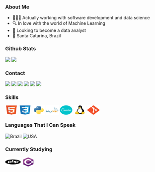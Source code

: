   <h3>About Me</h3>
  <ul>
    <li>👨🏻‍💻 Actually working with software development and data science</li>
    <li>🔍 In love with the world of Machine Learning</li>
    <li>🤯 Looking to become a data analyst</li>
    <li>📍 Santa Catarina, Brazil</li>
  </ul>

  <h3>Github Stats</h3>
  <div>
    <img height="160em" src="https://github-readme-stats.vercel.app/api?username=jaozzy&show_icons-true&theme=dracula&include_all_comits-true&count_private-true"/>
    <img height="160em" src="https://github-readme-stats.vercel.app/api/top-langs/?username=jaozzy&layout=compact&langs_count=16&theme=dracula"/>
  </div>

  <h3>Contact</h3>
  <div>
    <a href="https://instagram.com/jao.zzy?igshid=ZDdkNTZiNTM=" target="_blank"><img src="https://img.shields.io/badge/-Instagram-%23E4405F?style=for-the-badge&logo=instagram&logoColor=white" target="_blank"></a> 
    <a href="mailto:servicecontact.joao@gmail.com"><img src="https://img.shields.io/badge/-Gmail-%23333?style=for-the-badge&logo=gmail&logoColor=white" target="_blank"></a>
    <a href="https://www.linkedin.com/in/joaopd-c-644a2a251" target="_blank"><img src="https://img.shields.io/badge/-LinkedIn-%230077B5?style=for-the-badge&logo=linkedin&logoColor=white" target="_blank"></a> 
    <a href="https://wa.me/5547999783190" target="_blank"><img src="https://img.shields.io/badge/WhatsApp-25D366?style=for-the-badge&logo=whatsapp&logoColor=white" target="_blank"></a>
    <a href="https://twitter.com/jaodotpy?t=ZcFb3DKkGdGgrEsj1XzYIw&s=09" target="_blank"><img src="https://img.shields.io/badge/Twitter-1DA1F2?style=for-the-badge&logo=twitter&logoColor=white" target="_blank"></a>
    <a href="https://t.me/+5547999783190" target="_blank"><img src="https://img.shields.io/badge/Telegram-2CA5E0?style=for-the-badge&logo=telegram&logoColor=white" target="_blank"></a>
  </div>

  <h3>Skills</h3>
  <div>
    <div style="display: inline_block">
      <img align="center" alt="Jao-HTML" height="30" width="40" src="https://raw.githubusercontent.com/devicons/devicon/master/icons/html5/html5-original.svg">
      <img align="center" alt="Jao-CSS" height="30" width="40" src="https://raw.githubusercontent.com/devicons/devicon/master/icons/css3/css3-original.svg">
      <img align="center" alt="Jao-Python" height="30" width="40" src="https://raw.githubusercontent.com/devicons/devicon/master/icons/python/python-original.svg">
      <img align="center" alt="Jao-MySQL" height="30" width="40" src="https://github.com/devicons/devicon/blob/master/icons/mysql/mysql-original-wordmark.svg">
      <img align="center" alt="Jao-Canva" height="30" width="40" src="https://github.com/devicons/devicon/blob/master/icons/canva/canva-original.svg">
      <img align="center" alt="Jao-Linux" height="30" width="40" src="https://github.com/devicons/devicon/blob/master/icons/linux/linux-original.svg">
      <img align="center" alt="Jao-Git" height="30" width="40" src="https://github.com/devicons/devicon/blob/master/icons/git/git-original.svg">
    </div>
  </div>

  <h3>Languages That I Can Speak</h3>
  <div>
    <img align="center" alt="Brazil" height="30" width="40" src="https://upload.wikimedia.org/wikipedia/commons/thumb/0/05/Flag_of_Brazil.svg/1200px-Flag_of_Brazil.svg.png">
    <img align="center" alt="USA" height="30" width="40" src="https://upload.wikimedia.org/wikipedia/en/thumb/a/a4/Flag_of_the_United_States.svg/2560px-Flag_of_the_United_States.svg.png">
  </div>

<h3>Currently Studying</h3>
  <div>
    <div style="display: inline_block">
      <img align="center" alt="Jao-PHP" height="30" width="50" src="https://github.com/devicons/devicon/blob/master/icons/php/php-plain.svg">
      <img align="center" alt="Jao-C#" height="30" width="40" src="https://raw.githubusercontent.com/devicons/devicon/master/icons/csharp/csharp-original.svg">
    </div>
  </div>
